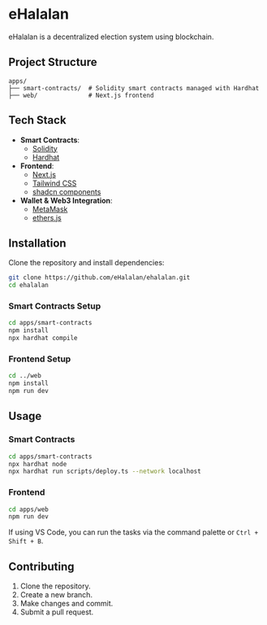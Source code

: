 # eHalalan

eHalalan is a decentralized election system using blockchain.

## Project Structure

```
apps/
├── smart-contracts/  # Solidity smart contracts managed with Hardhat
├── web/              # Next.js frontend
```

## Tech Stack

- **Smart Contracts**:
  - [Solidity](https://soliditylang.org/)
  - [Hardhat](https://hardhat.org/)
- **Frontend**:
  - [Next.js](https://nextjs.org/)
  - [Tailwind CSS](https://tailwindcss.com/)
  - [shadcn components](https://ui.shadcn.com/)
- **Wallet & Web3 Integration**:
  - [MetaMask](https://metamask.io/)
  - [ethers.js](https://docs.ethers.org/)

## Installation

Clone the repository and install dependencies:

```sh
git clone https://github.com/eHalalan/ehalalan.git
cd ehalalan
```

### Smart Contracts Setup

```sh
cd apps/smart-contracts
npm install
npx hardhat compile
```

### Frontend Setup

```sh
cd ../web
npm install
npm run dev
```

## Usage

### Smart Contracts

```sh
cd apps/smart-contracts
npx hardhat node
npx hardhat run scripts/deploy.ts --network localhost
```

### Frontend

```sh
cd apps/web
npm run dev
```

If using VS Code, you can run the tasks via the command palette or `Ctrl + Shift + B`.

## Contributing

1. Clone the repository.
2. Create a new branch.
3. Make changes and commit.
4. Submit a pull request.
